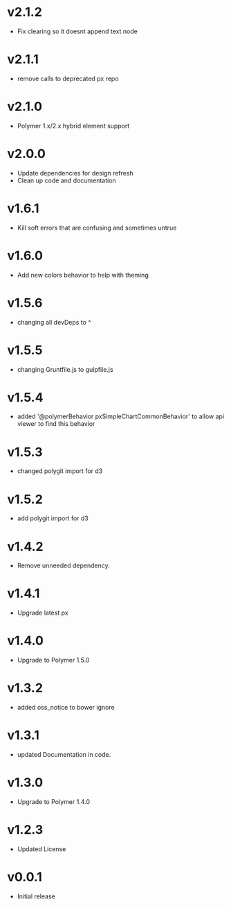 v2.1.2
=================
* Fix clearing so it doesnt append text node

v2.1.1
=================
* remove calls to deprecated px repo

v2.1.0
=================
* Polymer 1.x/2.x hybrid element support

v2.0.0
=================
* Update dependencies for design refresh
* Clean up code and documentation

v1.6.1
=================
* Kill soft errors that are confusing and sometimes untrue

v1.6.0
==================
* Add new colors behavior to help with theming

v1.5.6
==================
* changing all devDeps to ^

v1.5.5
==================
* changing Gruntfile.js to gulpfile.js

v1.5.4
==================
* added '@polymerBehavior pxSimpleChartCommonBehavior' to allow api viewer to find this behavior

v1.5.3
==================
* changed polygit import for d3

v1.5.2
==================
* add polygit import for d3

v1.4.2
==================
* Remove unneeded dependency.

v1.4.1
==================
* Upgrade latest px

v1.4.0
==================
* Upgrade to Polymer 1.5.0

v1.3.2
==================
* added oss_notice to bower ignore

v1.3.1
==================
* updated Documentation in code.

v1.3.0
==================
* Upgrade to Polymer 1.4.0

v1.2.3
==================
* Updated License

v0.0.1
==================
* Initial release
